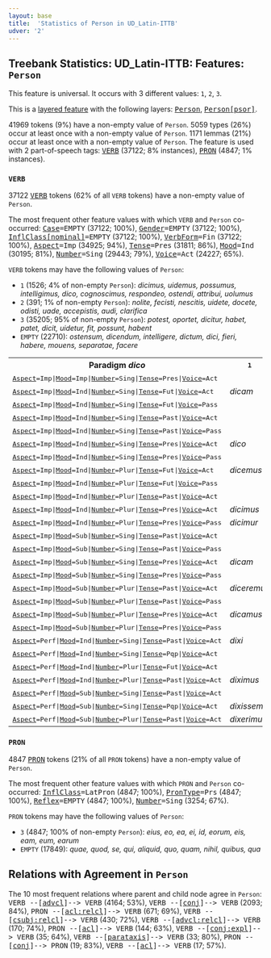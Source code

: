 ```yaml
---
layout: base
title:  'Statistics of Person in UD_Latin-ITTB'
udver: '2'
---
```


## Treebank Statistics: UD_Latin-ITTB: Features: `Person`

This feature is universal.
It occurs with 3 different values: `1`, `2`, `3`.

This is a <a href="../../u/overview/feat-layers.html">layered feature</a> with the following layers: <tt><a href="la_ittb-feat-Person.html">Person</a></tt>, <tt><a href="la_ittb-feat-Person-psor.html">Person[psor]</a></tt>.

41969 tokens (9%) have a non-empty value of `Person`.
5059 types (26%) occur at least once with a non-empty value of `Person`.
1171 lemmas (21%) occur at least once with a non-empty value of `Person`.
The feature is used with 2 part-of-speech tags: <tt><a href="la_ittb-pos-VERB.html">VERB</a></tt> (37122; 8% instances), <tt><a href="la_ittb-pos-PRON.html">PRON</a></tt> (4847; 1% instances).

### `VERB`

37122 <tt><a href="la_ittb-pos-VERB.html">VERB</a></tt> tokens (62% of all `VERB` tokens) have a non-empty value of `Person`.

The most frequent other feature values with which `VERB` and `Person` co-occurred: <tt><a href="la_ittb-feat-Case.html">Case</a></tt><tt>=EMPTY</tt> (37122; 100%), <tt><a href="la_ittb-feat-Gender.html">Gender</a></tt><tt>=EMPTY</tt> (37122; 100%), <tt><a href="la_ittb-feat-InflClass-nominal.html">InflClass[nominal]</a></tt><tt>=EMPTY</tt> (37122; 100%), <tt><a href="la_ittb-feat-VerbForm.html">VerbForm</a></tt><tt>=Fin</tt> (37122; 100%), <tt><a href="la_ittb-feat-Aspect.html">Aspect</a></tt><tt>=Imp</tt> (34925; 94%), <tt><a href="la_ittb-feat-Tense.html">Tense</a></tt><tt>=Pres</tt> (31811; 86%), <tt><a href="la_ittb-feat-Mood.html">Mood</a></tt><tt>=Ind</tt> (30195; 81%), <tt><a href="la_ittb-feat-Number.html">Number</a></tt><tt>=Sing</tt> (29443; 79%), <tt><a href="la_ittb-feat-Voice.html">Voice</a></tt><tt>=Act</tt> (24227; 65%).

`VERB` tokens may have the following values of `Person`:

* `1` (1526; 4% of non-empty `Person`): <em>dicimus, uidemus, possumus, intelligimus, dico, cognoscimus, respondeo, ostendi, attribui, uolumus</em>
* `2` (391; 1% of non-empty `Person`): <em>nolite, fecisti, nescitis, uidete, docete, odisti, uade, accepistis, audi, clarifica</em>
* `3` (35205; 95% of non-empty `Person`): <em>potest, oportet, dicitur, habet, patet, dicit, uidetur, fit, possunt, habent</em>
* `EMPTY` (22710): <em>ostensum, dicendum, intelligere, dictum, dici, fieri, habere, mouens, separatae, facere</em>

<table>
  <tr><th>Paradigm <i>dico</i></th><th><tt>1</tt></th><th><tt>2</tt></th><th><tt>3</tt></th></tr>
  <tr><td><tt><tt><a href="la_ittb-feat-Aspect.html">Aspect</a></tt><tt>=Imp</tt>|<tt><a href="la_ittb-feat-Mood.html">Mood</a></tt><tt>=Imp</tt>|<tt><a href="la_ittb-feat-Number.html">Number</a></tt><tt>=Sing</tt>|<tt><a href="la_ittb-feat-Tense.html">Tense</a></tt><tt>=Pres</tt>|<tt><a href="la_ittb-feat-Voice.html">Voice</a></tt><tt>=Act</tt></tt></td><td></td><td><em>dic</em></td><td></td></tr>
  <tr><td><tt><tt><a href="la_ittb-feat-Aspect.html">Aspect</a></tt><tt>=Imp</tt>|<tt><a href="la_ittb-feat-Mood.html">Mood</a></tt><tt>=Ind</tt>|<tt><a href="la_ittb-feat-Number.html">Number</a></tt><tt>=Sing</tt>|<tt><a href="la_ittb-feat-Tense.html">Tense</a></tt><tt>=Fut</tt>|<tt><a href="la_ittb-feat-Voice.html">Voice</a></tt><tt>=Act</tt></tt></td><td><em>dicam</em></td><td><em>dices</em></td><td><em>dicet</em></td></tr>
  <tr><td><tt><tt><a href="la_ittb-feat-Aspect.html">Aspect</a></tt><tt>=Imp</tt>|<tt><a href="la_ittb-feat-Mood.html">Mood</a></tt><tt>=Ind</tt>|<tt><a href="la_ittb-feat-Number.html">Number</a></tt><tt>=Sing</tt>|<tt><a href="la_ittb-feat-Tense.html">Tense</a></tt><tt>=Fut</tt>|<tt><a href="la_ittb-feat-Voice.html">Voice</a></tt><tt>=Pass</tt></tt></td><td></td><td></td><td><em>dicetur</em></td></tr>
  <tr><td><tt><tt><a href="la_ittb-feat-Aspect.html">Aspect</a></tt><tt>=Imp</tt>|<tt><a href="la_ittb-feat-Mood.html">Mood</a></tt><tt>=Ind</tt>|<tt><a href="la_ittb-feat-Number.html">Number</a></tt><tt>=Sing</tt>|<tt><a href="la_ittb-feat-Tense.html">Tense</a></tt><tt>=Past</tt>|<tt><a href="la_ittb-feat-Voice.html">Voice</a></tt><tt>=Act</tt></tt></td><td></td><td></td><td><em>dicebat</em></td></tr>
  <tr><td><tt><tt><a href="la_ittb-feat-Aspect.html">Aspect</a></tt><tt>=Imp</tt>|<tt><a href="la_ittb-feat-Mood.html">Mood</a></tt><tt>=Ind</tt>|<tt><a href="la_ittb-feat-Number.html">Number</a></tt><tt>=Sing</tt>|<tt><a href="la_ittb-feat-Tense.html">Tense</a></tt><tt>=Past</tt>|<tt><a href="la_ittb-feat-Voice.html">Voice</a></tt><tt>=Pass</tt></tt></td><td></td><td></td><td><em>dicebatur</em></td></tr>
  <tr><td><tt><tt><a href="la_ittb-feat-Aspect.html">Aspect</a></tt><tt>=Imp</tt>|<tt><a href="la_ittb-feat-Mood.html">Mood</a></tt><tt>=Ind</tt>|<tt><a href="la_ittb-feat-Number.html">Number</a></tt><tt>=Sing</tt>|<tt><a href="la_ittb-feat-Tense.html">Tense</a></tt><tt>=Pres</tt>|<tt><a href="la_ittb-feat-Voice.html">Voice</a></tt><tt>=Act</tt></tt></td><td><em>dico</em></td><td><em>dicis</em></td><td><em>dicit</em></td></tr>
  <tr><td><tt><tt><a href="la_ittb-feat-Aspect.html">Aspect</a></tt><tt>=Imp</tt>|<tt><a href="la_ittb-feat-Mood.html">Mood</a></tt><tt>=Ind</tt>|<tt><a href="la_ittb-feat-Number.html">Number</a></tt><tt>=Sing</tt>|<tt><a href="la_ittb-feat-Tense.html">Tense</a></tt><tt>=Pres</tt>|<tt><a href="la_ittb-feat-Voice.html">Voice</a></tt><tt>=Pass</tt></tt></td><td></td><td></td><td><em>dicitur</em></td></tr>
  <tr><td><tt><tt><a href="la_ittb-feat-Aspect.html">Aspect</a></tt><tt>=Imp</tt>|<tt><a href="la_ittb-feat-Mood.html">Mood</a></tt><tt>=Ind</tt>|<tt><a href="la_ittb-feat-Number.html">Number</a></tt><tt>=Plur</tt>|<tt><a href="la_ittb-feat-Tense.html">Tense</a></tt><tt>=Fut</tt>|<tt><a href="la_ittb-feat-Voice.html">Voice</a></tt><tt>=Act</tt></tt></td><td><em>dicemus</em></td><td></td><td></td></tr>
  <tr><td><tt><tt><a href="la_ittb-feat-Aspect.html">Aspect</a></tt><tt>=Imp</tt>|<tt><a href="la_ittb-feat-Mood.html">Mood</a></tt><tt>=Ind</tt>|<tt><a href="la_ittb-feat-Number.html">Number</a></tt><tt>=Plur</tt>|<tt><a href="la_ittb-feat-Tense.html">Tense</a></tt><tt>=Fut</tt>|<tt><a href="la_ittb-feat-Voice.html">Voice</a></tt><tt>=Pass</tt></tt></td><td></td><td></td><td><em>dicentur</em></td></tr>
  <tr><td><tt><tt><a href="la_ittb-feat-Aspect.html">Aspect</a></tt><tt>=Imp</tt>|<tt><a href="la_ittb-feat-Mood.html">Mood</a></tt><tt>=Ind</tt>|<tt><a href="la_ittb-feat-Number.html">Number</a></tt><tt>=Plur</tt>|<tt><a href="la_ittb-feat-Tense.html">Tense</a></tt><tt>=Past</tt>|<tt><a href="la_ittb-feat-Voice.html">Voice</a></tt><tt>=Act</tt></tt></td><td></td><td></td><td><em>dicebant</em></td></tr>
  <tr><td><tt><tt><a href="la_ittb-feat-Aspect.html">Aspect</a></tt><tt>=Imp</tt>|<tt><a href="la_ittb-feat-Mood.html">Mood</a></tt><tt>=Ind</tt>|<tt><a href="la_ittb-feat-Number.html">Number</a></tt><tt>=Plur</tt>|<tt><a href="la_ittb-feat-Tense.html">Tense</a></tt><tt>=Pres</tt>|<tt><a href="la_ittb-feat-Voice.html">Voice</a></tt><tt>=Act</tt></tt></td><td><em>dicimus</em></td><td></td><td><em>dicunt</em></td></tr>
  <tr><td><tt><tt><a href="la_ittb-feat-Aspect.html">Aspect</a></tt><tt>=Imp</tt>|<tt><a href="la_ittb-feat-Mood.html">Mood</a></tt><tt>=Ind</tt>|<tt><a href="la_ittb-feat-Number.html">Number</a></tt><tt>=Plur</tt>|<tt><a href="la_ittb-feat-Tense.html">Tense</a></tt><tt>=Pres</tt>|<tt><a href="la_ittb-feat-Voice.html">Voice</a></tt><tt>=Pass</tt></tt></td><td><em>dicimur</em></td><td></td><td><em>dicuntur</em></td></tr>
  <tr><td><tt><tt><a href="la_ittb-feat-Aspect.html">Aspect</a></tt><tt>=Imp</tt>|<tt><a href="la_ittb-feat-Mood.html">Mood</a></tt><tt>=Sub</tt>|<tt><a href="la_ittb-feat-Number.html">Number</a></tt><tt>=Sing</tt>|<tt><a href="la_ittb-feat-Tense.html">Tense</a></tt><tt>=Past</tt>|<tt><a href="la_ittb-feat-Voice.html">Voice</a></tt><tt>=Act</tt></tt></td><td></td><td><em>diceres</em></td><td><em>diceret</em></td></tr>
  <tr><td><tt><tt><a href="la_ittb-feat-Aspect.html">Aspect</a></tt><tt>=Imp</tt>|<tt><a href="la_ittb-feat-Mood.html">Mood</a></tt><tt>=Sub</tt>|<tt><a href="la_ittb-feat-Number.html">Number</a></tt><tt>=Sing</tt>|<tt><a href="la_ittb-feat-Tense.html">Tense</a></tt><tt>=Past</tt>|<tt><a href="la_ittb-feat-Voice.html">Voice</a></tt><tt>=Pass</tt></tt></td><td></td><td></td><td><em>diceretur</em></td></tr>
  <tr><td><tt><tt><a href="la_ittb-feat-Aspect.html">Aspect</a></tt><tt>=Imp</tt>|<tt><a href="la_ittb-feat-Mood.html">Mood</a></tt><tt>=Sub</tt>|<tt><a href="la_ittb-feat-Number.html">Number</a></tt><tt>=Sing</tt>|<tt><a href="la_ittb-feat-Tense.html">Tense</a></tt><tt>=Pres</tt>|<tt><a href="la_ittb-feat-Voice.html">Voice</a></tt><tt>=Act</tt></tt></td><td><em>dicam</em></td><td><em>dicas</em></td><td><em>dicat</em></td></tr>
  <tr><td><tt><tt><a href="la_ittb-feat-Aspect.html">Aspect</a></tt><tt>=Imp</tt>|<tt><a href="la_ittb-feat-Mood.html">Mood</a></tt><tt>=Sub</tt>|<tt><a href="la_ittb-feat-Number.html">Number</a></tt><tt>=Sing</tt>|<tt><a href="la_ittb-feat-Tense.html">Tense</a></tt><tt>=Pres</tt>|<tt><a href="la_ittb-feat-Voice.html">Voice</a></tt><tt>=Pass</tt></tt></td><td></td><td></td><td><em>dicatur</em></td></tr>
  <tr><td><tt><tt><a href="la_ittb-feat-Aspect.html">Aspect</a></tt><tt>=Imp</tt>|<tt><a href="la_ittb-feat-Mood.html">Mood</a></tt><tt>=Sub</tt>|<tt><a href="la_ittb-feat-Number.html">Number</a></tt><tt>=Plur</tt>|<tt><a href="la_ittb-feat-Tense.html">Tense</a></tt><tt>=Past</tt>|<tt><a href="la_ittb-feat-Voice.html">Voice</a></tt><tt>=Act</tt></tt></td><td><em>diceremus</em></td><td></td><td><em>dicerent</em></td></tr>
  <tr><td><tt><tt><a href="la_ittb-feat-Aspect.html">Aspect</a></tt><tt>=Imp</tt>|<tt><a href="la_ittb-feat-Mood.html">Mood</a></tt><tt>=Sub</tt>|<tt><a href="la_ittb-feat-Number.html">Number</a></tt><tt>=Plur</tt>|<tt><a href="la_ittb-feat-Tense.html">Tense</a></tt><tt>=Past</tt>|<tt><a href="la_ittb-feat-Voice.html">Voice</a></tt><tt>=Pass</tt></tt></td><td></td><td></td><td><em>dicerentur</em></td></tr>
  <tr><td><tt><tt><a href="la_ittb-feat-Aspect.html">Aspect</a></tt><tt>=Imp</tt>|<tt><a href="la_ittb-feat-Mood.html">Mood</a></tt><tt>=Sub</tt>|<tt><a href="la_ittb-feat-Number.html">Number</a></tt><tt>=Plur</tt>|<tt><a href="la_ittb-feat-Tense.html">Tense</a></tt><tt>=Pres</tt>|<tt><a href="la_ittb-feat-Voice.html">Voice</a></tt><tt>=Act</tt></tt></td><td><em>dicamus</em></td><td></td><td><em>dicant</em></td></tr>
  <tr><td><tt><tt><a href="la_ittb-feat-Aspect.html">Aspect</a></tt><tt>=Imp</tt>|<tt><a href="la_ittb-feat-Mood.html">Mood</a></tt><tt>=Sub</tt>|<tt><a href="la_ittb-feat-Number.html">Number</a></tt><tt>=Plur</tt>|<tt><a href="la_ittb-feat-Tense.html">Tense</a></tt><tt>=Pres</tt>|<tt><a href="la_ittb-feat-Voice.html">Voice</a></tt><tt>=Pass</tt></tt></td><td></td><td></td><td><em>dicantur</em></td></tr>
  <tr><td><tt><tt><a href="la_ittb-feat-Aspect.html">Aspect</a></tt><tt>=Perf</tt>|<tt><a href="la_ittb-feat-Mood.html">Mood</a></tt><tt>=Ind</tt>|<tt><a href="la_ittb-feat-Number.html">Number</a></tt><tt>=Sing</tt>|<tt><a href="la_ittb-feat-Tense.html">Tense</a></tt><tt>=Past</tt>|<tt><a href="la_ittb-feat-Voice.html">Voice</a></tt><tt>=Act</tt></tt></td><td><em>dixi</em></td><td></td><td><em>dixit</em></td></tr>
  <tr><td><tt><tt><a href="la_ittb-feat-Aspect.html">Aspect</a></tt><tt>=Perf</tt>|<tt><a href="la_ittb-feat-Mood.html">Mood</a></tt><tt>=Ind</tt>|<tt><a href="la_ittb-feat-Number.html">Number</a></tt><tt>=Sing</tt>|<tt><a href="la_ittb-feat-Tense.html">Tense</a></tt><tt>=Pqp</tt>|<tt><a href="la_ittb-feat-Voice.html">Voice</a></tt><tt>=Act</tt></tt></td><td></td><td></td><td><em>dixerat</em></td></tr>
  <tr><td><tt><tt><a href="la_ittb-feat-Aspect.html">Aspect</a></tt><tt>=Perf</tt>|<tt><a href="la_ittb-feat-Mood.html">Mood</a></tt><tt>=Ind</tt>|<tt><a href="la_ittb-feat-Number.html">Number</a></tt><tt>=Plur</tt>|<tt><a href="la_ittb-feat-Tense.html">Tense</a></tt><tt>=Fut</tt>|<tt><a href="la_ittb-feat-Voice.html">Voice</a></tt><tt>=Act</tt></tt></td><td></td><td></td><td><em>dixerint</em></td></tr>
  <tr><td><tt><tt><a href="la_ittb-feat-Aspect.html">Aspect</a></tt><tt>=Perf</tt>|<tt><a href="la_ittb-feat-Mood.html">Mood</a></tt><tt>=Ind</tt>|<tt><a href="la_ittb-feat-Number.html">Number</a></tt><tt>=Plur</tt>|<tt><a href="la_ittb-feat-Tense.html">Tense</a></tt><tt>=Past</tt>|<tt><a href="la_ittb-feat-Voice.html">Voice</a></tt><tt>=Act</tt></tt></td><td><em>diximus</em></td><td><em>dixistis</em></td><td><em>dixerunt</em></td></tr>
  <tr><td><tt><tt><a href="la_ittb-feat-Aspect.html">Aspect</a></tt><tt>=Perf</tt>|<tt><a href="la_ittb-feat-Mood.html">Mood</a></tt><tt>=Sub</tt>|<tt><a href="la_ittb-feat-Number.html">Number</a></tt><tt>=Sing</tt>|<tt><a href="la_ittb-feat-Tense.html">Tense</a></tt><tt>=Past</tt>|<tt><a href="la_ittb-feat-Voice.html">Voice</a></tt><tt>=Act</tt></tt></td><td></td><td></td><td><em>dixerit</em></td></tr>
  <tr><td><tt><tt><a href="la_ittb-feat-Aspect.html">Aspect</a></tt><tt>=Perf</tt>|<tt><a href="la_ittb-feat-Mood.html">Mood</a></tt><tt>=Sub</tt>|<tt><a href="la_ittb-feat-Number.html">Number</a></tt><tt>=Sing</tt>|<tt><a href="la_ittb-feat-Tense.html">Tense</a></tt><tt>=Pqp</tt>|<tt><a href="la_ittb-feat-Voice.html">Voice</a></tt><tt>=Act</tt></tt></td><td><em>dixissem</em></td><td></td><td><em>dixisset</em></td></tr>
  <tr><td><tt><tt><a href="la_ittb-feat-Aspect.html">Aspect</a></tt><tt>=Perf</tt>|<tt><a href="la_ittb-feat-Mood.html">Mood</a></tt><tt>=Sub</tt>|<tt><a href="la_ittb-feat-Number.html">Number</a></tt><tt>=Plur</tt>|<tt><a href="la_ittb-feat-Tense.html">Tense</a></tt><tt>=Past</tt>|<tt><a href="la_ittb-feat-Voice.html">Voice</a></tt><tt>=Act</tt></tt></td><td><em>dixerimus</em></td><td></td><td><em>dixerint</em></td></tr>
</table>

### `PRON`

4847 <tt><a href="la_ittb-pos-PRON.html">PRON</a></tt> tokens (21% of all `PRON` tokens) have a non-empty value of `Person`.

The most frequent other feature values with which `PRON` and `Person` co-occurred: <tt><a href="la_ittb-feat-InflClass.html">InflClass</a></tt><tt>=LatPron</tt> (4847; 100%), <tt><a href="la_ittb-feat-PronType.html">PronType</a></tt><tt>=Prs</tt> (4847; 100%), <tt><a href="la_ittb-feat-Reflex.html">Reflex</a></tt><tt>=EMPTY</tt> (4847; 100%), <tt><a href="la_ittb-feat-Number.html">Number</a></tt><tt>=Sing</tt> (3254; 67%).

`PRON` tokens may have the following values of `Person`:

* `3` (4847; 100% of non-empty `Person`): <em>eius, eo, ea, ei, id, eorum, eis, eam, eum, earum</em>
* `EMPTY` (17849): <em>quae, quod, se, qui, aliquid, quo, quam, nihil, quibus, qua</em>

## Relations with Agreement in `Person`

The 10 most frequent relations where parent and child node agree in `Person`:
<tt>VERB --[<tt><a href="la_ittb-dep-advcl.html">advcl</a></tt>]--> VERB</tt> (4164; 53%),
<tt>VERB --[<tt><a href="la_ittb-dep-conj.html">conj</a></tt>]--> VERB</tt> (2093; 84%),
<tt>PRON --[<tt><a href="la_ittb-dep-acl-relcl.html">acl:relcl</a></tt>]--> VERB</tt> (671; 69%),
<tt>VERB --[<tt><a href="la_ittb-dep-csubj-relcl.html">csubj:relcl</a></tt>]--> VERB</tt> (430; 72%),
<tt>VERB --[<tt><a href="la_ittb-dep-advcl-relcl.html">advcl:relcl</a></tt>]--> VERB</tt> (170; 74%),
<tt>PRON --[<tt><a href="la_ittb-dep-acl.html">acl</a></tt>]--> VERB</tt> (144; 63%),
<tt>VERB --[<tt><a href="la_ittb-dep-conj-expl.html">conj:expl</a></tt>]--> VERB</tt> (35; 64%),
<tt>VERB --[<tt><a href="la_ittb-dep-parataxis.html">parataxis</a></tt>]--> VERB</tt> (33; 80%),
<tt>PRON --[<tt><a href="la_ittb-dep-conj.html">conj</a></tt>]--> PRON</tt> (19; 83%),
<tt>VERB --[<tt><a href="la_ittb-dep-acl.html">acl</a></tt>]--> VERB</tt> (17; 57%).


